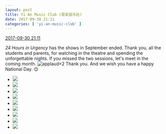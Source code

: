 ```yaml
---
layout: post
title: Yi An Music Club (易安音乐社)
date: 2017-09-30 21:11
categories: [ 'yi-an-music-club' ]
---
```


<div class="weibo-info">
  <a href="http://weibo.com/6094546964/Fofimm9VP">2017-09-30 21:11</a>
</div>

*24 Hours in Urgency* has the shows in September ended. Thank you, all the students and parents, for watching in the theatre and spending the unforgettable nights. If you missed the two sessions, let's meet in the coming month. ![applaud](http://img.t.sinajs.cn/t4/appstyle/expression/ext/normal/36/gza_org.gif)×2 Thank you. And we wish you have a happy National Day. :blush:

<!-- more -->

<ul class="weibo-pic-list-3">
  <li class="weibo-pic">
    <a href="https://wx1.sinaimg.cn/mw690/006Es64Agy1fk1wai46s5j32kw3vcqv5.jpg"><img src="https://wx1.sinaimg.cn/thumb150/006Es64Agy1fk1wai46s5j32kw3vcqv5.jpg" /></a>
  </li>
  <li class="weibo-pic">
    <a href="https://wx1.sinaimg.cn/mw690/006Es64Agy1fk1wak3ccmj30xc1e01ky.jpg"><img src="https://wx1.sinaimg.cn/thumb150/006Es64Agy1fk1wak3ccmj30xc1e01ky.jpg" /></a>
  </li>
  <li class="weibo-pic">
    <a href="https://wx3.sinaimg.cn/mw690/006Es64Agy1fk1wam95mjj33vc2kwkjl.jpg"><img src="https://wx3.sinaimg.cn/thumb150/006Es64Agy1fk1wam95mjj33vc2kwkjl.jpg" /></a>
  </li>
  <li class="weibo-pic">
    <a href="https://wx3.sinaimg.cn/mw690/006Es64Agy1fk1waofvdsj32kw3vbb29.jpg"><img src="https://wx3.sinaimg.cn/thumb150/006Es64Agy1fk1waofvdsj32kw3vbb29.jpg" /></a>
  </li>
  <li class="weibo-pic">
    <a href="https://wx4.sinaimg.cn/mw690/006Es64Agy1fk1wafq0g0j33vc2kwkjl.jpg"><img src="https://wx4.sinaimg.cn/thumb150/006Es64Agy1fk1wafq0g0j33vc2kwkjl.jpg" /></a>
  </li>
  <li class="weibo-pic">
    <a href="https://wx1.sinaimg.cn/mw690/006Es64Agy1fk1waudrfmj32kw3vctsi.jpg"><img src="https://wx1.sinaimg.cn/thumb150/006Es64Agy1fk1waudrfmj32kw3vctsi.jpg" /></a>
  </li>
  <li class="weibo-pic">
    <a href="https://wx2.sinaimg.cn/mw690/006Es64Agy1fk1waqj5paj33vc2kw4qp.jpg"><img src="https://wx2.sinaimg.cn/thumb150/006Es64Agy1fk1waqj5paj33vc2kw4qp.jpg" /></a>
  </li>
  <li class="weibo-pic">
    <a href="https://wx2.sinaimg.cn/mw690/006Es64Agy1fk1wasd5sxj30yg1e0kjl.jpg"><img src="https://wx2.sinaimg.cn/thumb150/006Es64Agy1fk1wasd5sxj30yg1e0kjl.jpg" /></a>
  </li>
  <li class="weibo-pic">
    <a href="https://wx2.sinaimg.cn/mw690/006Es64Agy1fk1waw7sowj30xc1e0npd.jpg"><img src="https://wx2.sinaimg.cn/thumb150/006Es64Agy1fk1waw7sowj30xc1e0npd.jpg" /></a>
  </li>
</ul>
